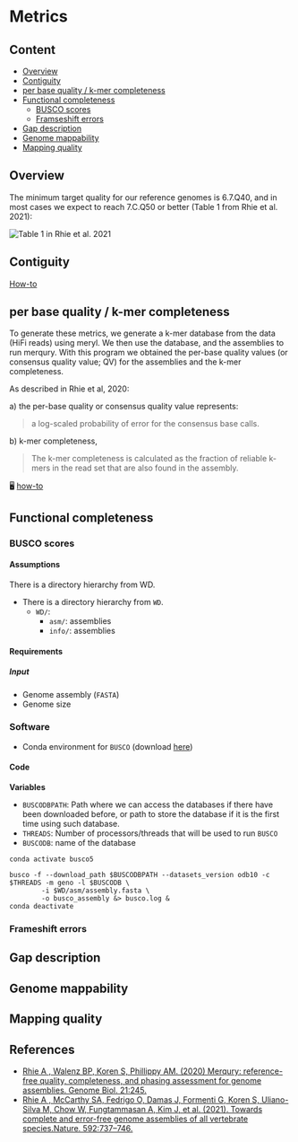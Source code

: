 # Metrics

## Content

- [Overview](#overview)
- [Contiguity](#contiguity)
- [per base quality / k-mer completeness]()
- [Functional completeness](#functional-completeness)
    - [BUSCO scores](#busco-scores)
    - [Framseshift errors](#framsewhift-errors)
- [Gap description](#gap-description)
- [Genome mappability](#genome-mappability)
- [Mapping quality](#mapping-quality)

## Overview

The minimum target quality for our reference genomes is 6.7.Q40, and in most cases we expect to reach 7.C.Q50 or better (Table 1 from Rhie et al. 2021):

![Table 1 in Rhie et al. 2021](https://github.com/ccgproject/ccgp_assembly/assets/3216007/cbed8981-c283-486d-ba67-ad98b306a728)

## Contiguity

[How-to](https://github.com/ccgproject/ccgp_assembly/new/main/workflows/metrics/contiguity.md)

## per base quality / k-mer completeness 

To generate these metrics, we generate a k-mer database from the data (HiFi reads) using meryl. 
We then use the database, and the assemblies to run merqury. With this program we obtained the 
per-base quality values (or consensus quality value; QV) for the assemblies and the k-mer completeness.

As described in Rhie et al, 2020:

a) the per-base quality or consensus quality value represents:

> a log-scaled probability of error for the consensus base calls. 

b) k-mer completeness, 

> The k-mer completeness is calculated as the fraction of reliable k-mers in the read set that are also found in the assembly.

🖥️ [how-to](https://github.com/ccgproject/ccgp_assembly/blob/main/workflows/metrics/kmers.md)

## Functional completeness

### BUSCO scores

#### Assumptions
There is a directory hierarchy from WD.

- There is a directory hierarchy from `WD`.
  - `WD/`:
    - `asm/`: assemblies
    - `info/`: assemblies

#### Requirements

##### Input
- Genome assembly (`FASTA`)
- Genome size

### Software

- Conda environment for `BUSCO` (download [here](https://github.com/ccgproject/ccgp_assembly/blob/main/workflows/conda_env/conda.env.busco5.yml))

#### Code

**Variables**
- `BUSCODBPATH`: Path where we can access the databases if there have been downloaded before, or path to store the database if it is the first time using such database.
- `THREADS`: Number of processors/threads that will be used to run `BUSCO`
- `BUSCODB`: name of the database

```
conda activate busco5

busco -f --download_path $BUSCODBPATH --datasets_version odb10 -c $THREADS -m geno -l $BUSCODB \
        -i $WD/asm/assembly.fasta \
        -o busco_assembly &> busco.log &
conda deactivate
```

### Frameshift errors

## Gap description 

## Genome mappability

## Mapping quality


## References

- [Rhie A , Walenz BP, Koren S, Phillippy AM. (2020) Merqury: reference-free quality, completeness, and phasing assessment for genome assemblies. Genome Biol. 21:245.](https://genomebiology.biomedcentral.com/articles/10.1186/s13059-020-02134-9)
- [Rhie   A , McCarthy SA, Fedrigo O, Damas J, Formenti G, Koren S, Uliano-Silva M, Chow W, Fungtammasan A, Kim J, et al.   (2021). Towards complete and error-free genome assemblies of all vertebrate species.Nature. 592:737–746.](https://www.nature.com/articles/s41586-021-03451-0)
